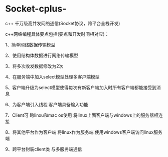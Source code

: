 ﻿# Socket-cplus-
c++
千万级高并发网络通信(Socket协议，跨平台全栈开发)


c++网络编程具体要点包括(要点和开发时间相对应)：


1、简单网络数据传输模型


2、使用结构体数据进行网络传输模型


3、将多次收发数据修改为2次


4、在服务端中加入select模型处理多客户端模型


5、客户端升级为select模型使得每次有新客户端加入时所有客户端都能接受到消息


6、为客户端引入线程 客户端具备输入功能


7、Client可 跨linxu和mac os使用  将linux上面客户端与windows上的服务器相连接


8、将其他平台作为客户端 将linux作为服务端 使用windows客户端访问linux服务端


9、跨平台封装client类 与多服务端通信